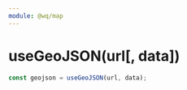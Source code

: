 ```yaml
---
module: @wq/map
---
```


# useGeoJSON(url[, data])


```js
const geojson = useGeoJSON(url, data);
```
